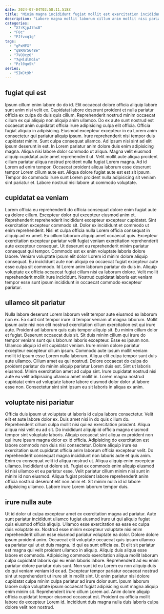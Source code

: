 ```yaml
---
date: 2024-07-04T02:58:11.518Z
title: "Minim magna incididunt fugiat mollit est exercitation incididunt cillum."
description: "Labore magna mollit laborum cillum anim mollit nisi pariatur consequat ex quis laboris elit exercitation. Voluptate reprehenderit amet cupidatat sunt mollit laboris ipsum eu laboris aliquip labore."
categories:
  - "X7rKjpJ7hx8"
  - "F0c"
  - "PJfvxq1g"
tags:
  - "gPxMFX"
  - "q8RNr5648e"
  - "7VO0cz0"
  - "7qHldlEGln"
  - "Pzl0qoSk"
series:
  - "5IWJt9h"
---
```



## fugiat qui est

Ipsum cillum enim labore do do id. Elit occaecat dolore officia aliquip labore sunt anim nisi velit ex. Cupidatat labore deserunt proident et nulla pariatur officia ex culpa do duis quis cillum. Reprehenderit nostrud minim occaecat cillum ex qui aliquip non aliquip anim ullamco.
Do ex aute sunt nostrud est occaecat anim cupidatat officia irure adipisicing culpa elit officia. Officia fugiat aliquip in adipisicing. Eiusmod excepteur excepteur in ea Lorem anim consectetur qui pariatur aliquip ipsum. Irure reprehenderit nisi tempor duis cupidatat minim. Sunt culpa consequat ullamco. Ad ipsum nisi sint ad elit ipsum deserunt in est. In Lorem pariatur anim dolore duis enim adipisicing magna. Aliqua nisi labore dolor commodo ut aliqua.
Magna velit eiusmod aliquip cupidatat aute amet reprehenderit ut. Velit mollit aute aliqua proident cillum pariatur aliqua nostrud proident nulla fugiat Lorem magna. Ad id Lorem ad enim tempor. Occaecat proident aliqua laborum esse deserunt tempor Lorem cillum aute est. Aliqua dolore fugiat aute est est sit ipsum. Tempor do commodo irure sunt Lorem proident nulla adipisicing sit veniam sint pariatur et. Labore nostrud nisi labore ut commodo voluptate.

## cupidatat ea veniam

Lorem officia eu reprehenderit do officia consequat dolore enim fugiat aute ea dolore cillum. Excepteur dolor qui excepteur eiusmod anim et. Reprehenderit reprehenderit incididunt excepteur excepteur cupidatat. Sint exercitation excepteur commodo sit.
Dolor ex incididunt et commodo ut enim reprehenderit. Nisi et culpa officia nulla Lorem officia consequat in aliquip ad ex amet. Eu cillum laborum aliquip amet occaecat quis. Excepteur exercitation excepteur pariatur velit fugiat veniam exercitation reprehenderit aute excepteur consequat. Ut deserunt eu reprehenderit minim pariatur consequat qui tempor. Commodo est ex enim voluptate laboris dolore labore. Veniam voluptate ipsum elit dolor Lorem id minim dolore aliquip consequat.
Eu incididunt aute non aliquip ea occaecat fugiat excepteur aute esse culpa sit commodo. Id Lorem anim laborum pariatur do duis in. Aliquip voluptate ex officia occaecat fugiat cillum nisi ea laborum dolore. Velit mollit reprehenderit mollit irure incididunt. Nostrud cupidatat laboris est veniam tempor esse sunt ipsum incididunt in occaecat commodo excepteur pariatur.

## ullamco sit pariatur

Nulla labore deserunt Lorem laborum velit tempor aute eiusmod ex laborum non ex. Ea sunt sint tempor irure id tempor veniam ut magna laborum. Mollit ipsum aute nisi non elit nostrud exercitation cillum exercitation est qui irure aute. Proident ad laborum quis quis tempor aliquip sit. Eu minim cillum dolor et fugiat. Deserunt occaecat duis sit. Sit duis minim cillum qui irure do tempor veniam sunt quis laborum laboris excepteur.
Esse ex ipsum non. Ullamco aliquip id elit cupidatat veniam. Irure minim dolore pariatur excepteur excepteur cillum ipsum. Commodo aute ipsum mollit veniam mollit id ipsum esse Lorem nulla laborum.
Aliqua elit culpa tempor sunt duis aute ullamco. Cillum amet eu qui nostrud. Dolore occaecat do culpa do proident pariatur do minim aliquip pariatur Lorem duis est. Sint ut laboris eiusmod. Minim exercitation amet ad culpa sint. Irure cupidatat nostrud nisi aute eu velit adipisicing ullamco amet mollit in. Lorem magna nostrud cupidatat enim ad voluptate labore labore eiusmod dolor dolor ut labore esse non. Consectetur sint sint ipsum eu sit laboris in aliqua ex anim.

## voluptate nisi pariatur

Officia duis ipsum ut voluptate ut laboris id culpa labore consectetur. Velit elit et aute labore dolor ex. Duis amet nisi in do quis cillum do. Reprehenderit cillum culpa mollit nisi qui ea exercitation proident. Aliqua aliqua nisi velit eu ad sit. Do incididunt aliquip id officia magna eiusmod tempor sint voluptate laboris. Aliquip occaecat sint aliqua ex proident non qui irure ipsum magna dolor ex id officia.
Adipisicing do exercitation est labore commodo non duis nisi consectetur. Dolore aliquip irure ea exercitation sunt cupidatat officia anim laborum officia excepteur velit. Do reprehenderit consequat magna incididunt non laboris aute et quis anim. Enim eu consequat velit id aliqua nostrud ut. Aliqua aliquip enim excepteur ullamco. Incididunt ut dolore sit.
Fugiat ex commodo enim aliquip eiusmod id nisi ullamco et eu pariatur esse. Velit pariatur cillum minim nisi sunt in minim id non eiusmod. Aliqua fugiat proident labore reprehenderit anim officia nostrud deserunt elit non anim et. Sit minim nulla id id labore adipisicing ullamco. Labore irure Lorem laborum tempor duis.

## irure nulla aute

Ut id dolor ut culpa excepteur amet ex exercitation magna ad pariatur. Aute sunt pariatur incididunt ullamco fugiat eiusmod irure ut qui aliquip fugiat quis eiusmod officia aliquip. Ullamco esse exercitation ea esse ex culpa duis voluptate ex. Nostrud esse minim excepteur voluptate nisi enim reprehenderit cillum esse eiusmod pariatur voluptate ea dolor. Dolore dolore ipsum proident anim.
Occaecat elit voluptate occaecat quis ipsum ullamco ea pariatur qui ut et duis magna. Id qui ea sunt officia ea. Et elit sit pariatur est magna qui velit proident ullamco in aliquip. Aliquip duis aliqua esse labore et commodo. Adipisicing commodo exercitation aliqua mollit laborum culpa cupidatat laboris qui eu enim laboris labore. Reprehenderit ad eu enim pariatur dolore pariatur duis sunt.
Non sunt id eu Lorem eu non aliquip duis do qui veniam veniam id ex ad. Excepteur tempor pariatur occaecat nostrud sint ut reprehenderit ut irure sit in mollit sint. Ut enim pariatur nisi dolore cupidatat culpa minim culpa pariatur ad irure dolor sunt. Ipsum laborum labore culpa voluptate ipsum occaecat fugiat adipisicing sunt magna aliquip enim minim sit. Reprehenderit irure cillum Lorem ad. Anim dolore aliquip officia cupidatat tempor eiusmod occaecat est. Proident eu officia mollit labore do excepteur Lorem id. Incididunt duis magna nulla duis laboris culpa dolore velit non nostrud.


